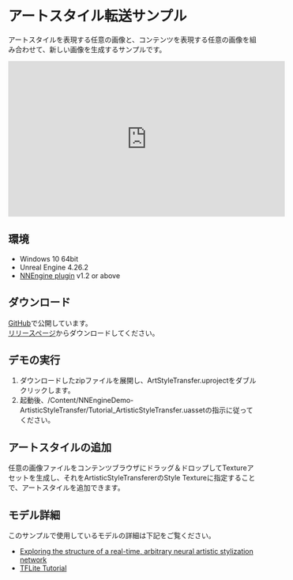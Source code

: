 # アートスタイル転送サンプル

アートスタイルを表現する任意の画像と、コンテンツを表現する任意の画像を組み合わせて、新しい画像を生成するサンプルです。  

<iframe width="560" height="315" src="https://www.youtube.com/embed/_v0ZNogoK6w" title="YouTube video player" frameborder="0" allow="accelerometer; autoplay; clipboard-write; encrypted-media; gyroscope; picture-in-picture" allowfullscreen></iframe>

## 環境

- Windows 10 64bit
- Unreal Engine 4.26.2
- [NNEngine plugin](https://www.unrealengine.com/marketplace/product/74892c770dc149b1b5c4e872804e6ade) v1.2 or above

## ダウンロード

[GitHub](https://github.com/Akiya-Research-Institute/Artistic-Style-Transfer-on-UE4)で公開しています。  
[リリースページ](https://github.com/Akiya-Research-Institute/Artistic-Style-Transfer-on-UE4/releases)からダウンロードしてください。  

## デモの実行

1. ダウンロードしたzipファイルを展開し、ArtStyleTransfer.uprojectをダブルクリックします。
2. 起動後、/Content/NNEngineDemo-ArtisticStyleTransfer/Tutorial_ArtisticStyleTransfer.uassetの指示に従ってください。

## アートスタイルの追加

任意の画像ファイルをコンテンツブラウザにドラッグ＆ドロップしてTextureアセットを生成し、それをArtisticStyleTransfererのStyle Textureに指定することで、アートスタイルを追加できます。

## モデル詳細

このサンプルで使用しているモデルの詳細は下記をご覧ください。  

- [Exploring the structure of a real-time, arbitrary neural artistic stylization network](https://arxiv.org/abs/1705.06830)
- [TFLite Tutorial](https://www.tensorflow.org/lite/examples/style_transfer/overview)
